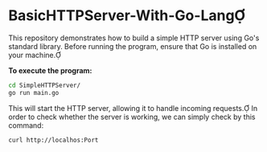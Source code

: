# BasicHTTPServer-With-Go-Lang

This repository demonstrates how to build a simple HTTP server using Go's standard library. Before running the program, ensure that Go is installed on your machine.

**To execute the program:**


```bash
cd SimpleHTTPServer/
go run main.go
```

This will start the HTTP server, allowing it to handle incoming requests. 
In order to check whether the server is working, we can simply check by this command:

```bash
curl http://localhos:Port
```

 
